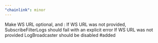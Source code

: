 ```yaml
---
"chainlink": minor
---
```


Make WS URL optional, and :
If WS URL was not provided, SubscribeFilterLogs should fail with an explicit error
If WS URL was not provided LogBroadcaster should be disabled 
#added
